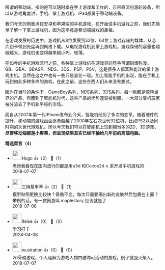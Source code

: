 所谓的移动端，指的是可以随时拿在手上游戏和工作的，自带直流电源的设备，所以从游戏角度讲，手机、掌上游戏机、iPad都属于移动端设备。

我们今天的侧重点在安卓和苹果端的手机游戏，在开始说手机游戏之前，我们先简单了解一下掌上游戏机，因为这毕竟是移动端游戏的鼻祖。

在游戏发展的历史中，游戏机从8位发展到32位、64位；游戏存储的媒体，从芯片到卡带到光盘再到网络下载。从电视游戏机到掌上游戏机，游戏存储的容量也越做越大，游戏机也变得越来越小巧、轻薄。

在如今的手机游戏流行之前，各种掌上游戏机在游戏界的竞争可谓硝烟弥漫。GB、GBA、GBASP、NDS、3DS、PSP、PSV，这是很多人都耳熟能详的掌上游戏主机。当然在这之中也有一些只是昙花一现。加上智能手机的出现，能在手机上玩到如此多种多样的游戏，在此之前，这些东西人们从来没有想过。

因为在当时的条件下，GameBoy系列、NDS系列、3DS系列，每一款都是惊艳世界的产品。然而到了智能机时代，这些产品的优势逐渐被削弱，一大部分掌机玩家被分流去了手机和平板的市场。

而自从2007年第一代iPhone发布到今天，智能机经历了多次的变革。随着硬件的提升，移动端的游戏画面逐渐超越了2000年左右次世代32位机，比如PS2以及同时期的次世代游戏机。所以今天我们可以在智能机上玩到相当多的2D、3D游戏，**尽管移动端都是小屏幕，但呈现结果其实已经不输给几年前的高端电脑。**
<div><strong>精选留言（4）</strong></div><ul>
<li><img src="https://static001.geekbang.org/account/avatar/00/11/58/ab/86a51f0c.jpg" width="30px"><span>Hugo</span> 👍（2） 💬（1）<div>老师我看现在国内流行的都是用u3d 和Cocos2d-x  来开发手机游戏的   </div>2018-07-07</li><br/><li><img src="" width="30px"><span>三硝基甲苯</span> 👍（2） 💬（1）<div>模型贴图更换比较快？骨骼不变，每次只需要画出新的皮肤然后包裹在上面？
举例的话。有一款网游叫 maplestory 应该就是了</div>2018-07-08</li><br/><li><img src="https://static001.geekbang.org/account/avatar/00/26/eb/d7/90391376.jpg" width="30px"><span>ifelse</span> 👍（0） 💬（0）<div>学习打卡</div>2024-04-08</li><br/><li><img src="https://static001.geekbang.org/account/avatar/00/10/da/36/ac0ff6a7.jpg" width="30px"><span>wusiration</span> 👍（0） 💬（0）<div>2d骨骼游戏，个人理解为游戏人物四肢均可活动的游戏，例子就是火柴人。</div>2018-07-07</li><br/>
</ul>
